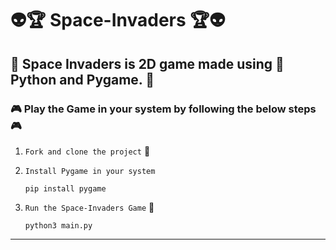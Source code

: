 
# :alien::trophy: Space-Invaders :trophy::alien:

## :space_invader: Space Invaders is 2D game made using :snake: Python and Pygame. :space_invader:

### :video_game: **Play the Game in your system by following the below steps** :video_game:

1. `Fork and clone the project`  :fork_and_knife: 
2. `Install Pygame in your system`

       pip install pygame
3. `Run the Space-Invaders Game` :rocket:

       python3 main.py
       
---
